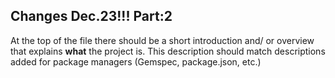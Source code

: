 ## Changes Dec.23!!! Part:2

At the top of the file there should be a short introduction and/ or overview that explains **what** the project is. This description should match descriptions added for package managers (Gemspec, package.json, etc.)
